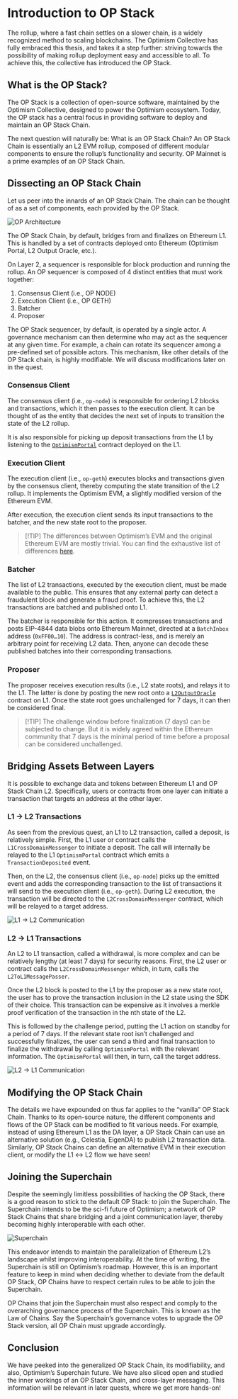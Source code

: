 # Introduction to OP Stack

The rollup, where a fast chain settles on a slower chain, is a widely recognized method to scaling blockchains. The Optimism Collective has fully embraced this thesis, and takes it a step further: striving towards the possibility of making rollup deployment easy and accessible to all. To achieve this, the collective has introduced the OP Stack.

## What is the OP Stack?

The OP Stack is a collection of open-source software, maintained by the Optimism Collective, designed to power the Optimism ecosystem. Today, the OP stack has a central focus in providing software to deploy and maintain an OP Stack Chain.

The next question will naturally be: What is an OP Stack Chain? An OP Stack Chain is essentially an L2 EVM rollup, composed of different modular components to ensure the rollup’s functionality and security. OP Mainnet is a prime examples of an OP Stack Chain.

## Dissecting an OP Stack Chain

Let us peer into the innards of an OP Stack Chain. The chain can be thought of as a set of components, each provided by the OP Stack.

![OP Architecture](./media/op_architecture.png)

The OP Stack Chain, by default, bridges from and finalizes on Ethereum L1. This is handled by a set of contracts deployed onto Ethereum (Optimism Portal, L2 Output Oracle, etc.).

On Layer 2, a sequencer is responsible for block production and running the rollup. An OP sequencer is composed of 4 distinct entities that must work together:

1. Consensus Client (i.e., OP NODE)
2. Execution Client (i.e., OP GETH)
3. Batcher
4. Proposer

The OP Stack sequencer, by default, is operated by a single actor. A governance mechanism can then determine who may act as the sequencer at any given time. For example, a chain can rotate its sequencer among a pre-defined set of possible actors. This mechanism, like other details of the OP Stack chain, is highly modifiable. We will discuss modifications later on in the quest.

### Consensus Client

The consensus client (i.e., `op-node`) is responsible for ordering L2 blocks and transactions, which it then passes to the execution client. It can be thought of as the entity that decides the next set of inputs to transition the state of the L2 rollup.

It is also responsible for picking up deposit transactions from the L1 by listening to the [`OptimismPortal`](https://github.com/ethereum-optimism/optimism/blob/develop/packages/contracts-bedrock/src/L1/OptimismPortal.sol) contract deployed on the L1.

### Execution Client

The execution client (i.e., `op-geth`) executes blocks and transactions given by the consensus client, thereby computing the state transition of the L2 rollup. It implements the Optimism EVM, a slightly modified version of the Ethereum EVM.

After execution, the execution client sends its input transactions to the batcher, and the new state root to the proposer.

> [!TIP] The differences between Optimism’s EVM and the original Ethereum EVM are mostly trivial. You can find the exhaustive list of differences [here](https://docs.optimism.io/chain/differences).

### Batcher

The list of L2 transactions, executed by the execution client, must be made available to the public. This ensures that any external party can detect a fraudulent block and generate a fraud proof. To achieve this, the L2 transactions are batched and published onto L1.

The batcher is responsible for this action. It compresses transactions and posts EIP-4844 data blobs onto Ethereum Mainnet, directed at a `BatchInbox` address (`0xFF00…10`). The address is contract-less, and is merely an arbitrary point for receiving L2 data. Then, anyone can decode these published batches into their corresponding transactions.

### Proposer

The proposer receives execution results (i.e., L2 state roots), and relays it to the L1. The latter is done by posting the new root onto a [`L2OutputOracle`](https://github.com/ethereum-optimism/optimism/blob/develop/packages/contracts-bedrock/src/L1/L2OutputOracle.sol) contract on L1. Once the state root goes unchallenged for 7 days, it can then be considered final.

> [!TIP] The challenge window before finalization (7 days) can be subjected to change. But it is widely agreed within the Ethereum community that 7 days is the minimal period of time before a proposal can be considered unchallenged.

## Bridging Assets Between Layers

It is possible to exchange data and tokens between Ethereum L1 and OP Stack Chain L2. Specifically, users or contracts from one layer can initiate a transaction that targets an address at the other layer.

### L1 → L2 Transactions

As seen from the previous quest, an L1 to L2 transaction, called a deposit, is relatively simple. First, the L1 user or contract calls the `L1CrossDomainMessenger` to initiate a deposit. The call will internally be relayed to the L1 `OptimismPortal` contract which emits a `TransactionDeposited` event.

Then, on the L2, the consensus client (i.e., `op-node`) picks up the emitted event and adds the corresponding transaction to the list of transactions it will send to the execution client (i.e., `op-geth`). During L2 execution, the transaction will be directed to the `L2CrossDomainMessenger` contract, which will be relayed to a target address.

![L1 -> L2 Communication](./media/l1l2_communication.png)

### L2 → L1 Transactions

An L2 to L1 transaction, called a withdrawal, is more complex and can be relatively lengthy (at least 7 days) for security reasons. First, the L2 user or contract calls the `L2CrossDomainMessenger` which, in turn, calls the `L2ToL1MessagePasser`.

Once the L2 block is posted to the L1 by the proposer as a new state root, the user has to prove the transaction inclusion in the L2 state using the SDK of their choice. This transaction can be expensive as it involves a merkle proof verification of the transaction in the nth state of the L2.

This is followed by the challenge period, putting the L1 action on standby for a period of 7 days. If the relevant state root isn’t challenged and successfully finalizes, the user can send a third and final transaction to finalize the withdrawal by calling `OptimismPortal` with the relevant information. The `OptimismPortal` will then, in turn, call the target address.

![L2 -> L1 Communication](./media/l2l1_communication.png)

## Modifying the OP Stack Chain

The details we have expounded on thus far applies to the “vanilla” OP Stack Chain. Thanks to its open-source nature, the different components and flows of the OP Stack can be modified to fit various needs. For example, instead of using Ethereum L1 as the DA layer, a OP Stack Chain can use an alternative solution (e.g., Celestia, EigenDA) to publish L2 transaction data. Similarly, OP Stack Chains can define an alternative EVM in their execution client, or modify the L1 ↔ L2 flow we have seen!

## Joining the Superchain

Despite the seemingly limitless possibilities of hacking the OP Stack, there is a good reason to stick to the default OP Stack: to join the Superchain. The Superchain intends to be the sci-fi future of Optimism; a network of OP Stack Chains that share bridging and a joint communication layer, thereby becoming highly interoperable with each other.

![Superchain](./media/superchain.png)

This endeavor intends to maintain the parallelization of Ethereum L2’s landscape whilst improving interoperability. At the time of writing, the Superchain is still on Optimism’s roadmap. However, this is an important feature to keep in mind when deciding whether to deviate from the default OP Stack, OP Chains have to respect certain rules to be able to join the Superchain.

OP Chains that join the Superchain must also respect and comply to the overarching governance process of the Superchain. This is known as the Law of Chains. Say the Superchain’s governance votes to upgrade the OP Stack version, all OP Chain must upgrade accordingly.

## Conclusion

We have peeked into the generalized OP Stack Chain, its modifiability, and also, Optimism’s Superchain future. We have also sliced open and studied the inner workings of an OP Stack Chain, and cross-layer messaging. This information will be relevant in later quests, where we get more hands-on!
